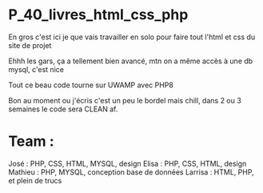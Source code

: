 # P_40_livres_html_css_php
En gros c'est ici je que vais travailler en solo pour faire tout l'html et css du site de projet

Ehhh les gars, ça a tellement bien avancé, mtn on a même accès à une db mysql, c'est nice

Tout ce beau code tourne sur UWAMP avec PHP8

Bon au moment ou j'écris c'est un peu le bordel mais chill, dans 2 ou 3 semaines le code sera CLEAN af.


# Team : 
José : PHP, CSS, HTML, MYSQL, design
Elisa : PHP, CSS, HTML, design
Mathieu : PHP, MYSQL, conception base de données
Larrisa : HTML, PHP, et plein de trucs

